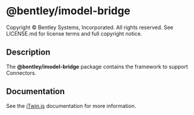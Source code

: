 # @bentley/imodel-bridge

Copyright © Bentley Systems, Incorporated. All rights reserved. See LICENSE.md for license terms and full copyright notice.

## Description

The __@bentley/imodel-bridge__ package contains the framework to support Connectors.

## Documentation

See the [iTwin.js](https://www.itwinjs.org) documentation for more information.
